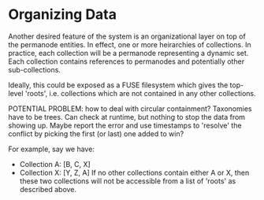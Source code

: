 # Organizing Data

Another desired feature of the system is an organizational layer on top of the
permanode entities. In effect, one or more heirarchies of collections. In
practice, each collection will be a permanode representing a dynamic set. Each
collection contains references to permanodes and potentially other
sub-collections.

Ideally, this could be exposed as a FUSE filesystem which gives the top-level
'roots', i.e. collections which are not contained in any other collections.

POTENTIAL PROBLEM: how to deal with circular containment? Taxonomies have to be
trees. Can check at runtime, but nothing to stop the data from showing up.
Maybe report the error and use timestamps to 'resolve' the conflict by picking
the first (or last) one added to win?

For example, say we have:
* Collection A: [B, C, X]
* Collection X: [Y, Z, A]
If no other collections contain either A or X, then these two collections will
not be accessible from a list of 'roots' as described above.

